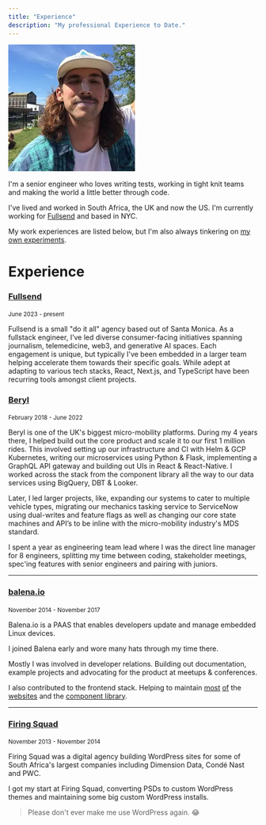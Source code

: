 ```yaml
---
title: "Experience"
description: "My professional Experience to Date."
---
```



<img src="/profile.webp" />

I'm a senior engineer who loves writing tests, working in tight knit teams and making the world a little better through code.

I've lived and worked in South Africa, the UK and now the US. I'm currently working for [Fullsend](https://fullsend.io) and based in NYC.

My work experiences are listed below, but I'm also always tinkering on [my own experiments](/now).
 
# Experience

### [Fullsend](https://fullsend.io) 

<small>June 2023 - present</small>

Fullsend is a small "do it all" agency based out of Santa Monica. As a fullstack engineer, I’ve led diverse consumer-facing initiatives spanning journalism, telemedicine, web3, and generative AI spaces. Each engagement is unique, but typically I've been embedded in a larger team helping accelerate them towards their specific goals. While adept at adapting to various tech stacks, React, Next.js, and TypeScript have been recurring tools amongst client projects.

### [Beryl](https://beryl.cc) 

<small>February 2018 - June 2022</small>

Beryl is one of the UK's biggest micro-mobility platforms. During my 4 years there, I helped build out the core product and scale it to our first 1 million rides. This involved setting up our infrastructure and CI with Helm & GCP Kubernetes, writing our microservices using Python & Flask, implementing a GraphQL API gateway and building out UIs in React & React-Native. I worked across the stack from the component library all the way to our data services using BigQuery, DBT & Looker.

Later, I led larger projects, like, expanding our systems to cater to multiple vehicle types, migrating our mechanics tasking service to ServiceNow using dual-writes and feature flags as well as changing our core state machines and API’s to be inline with the micro-mobility industry's MDS standard.

I spent a year as engineering team lead where I was the direct line manager for 8 engineers, splitting my time between coding, stakeholder meetings, spec'ing features with senior engineers and pairing with juniors.

<hr/>

### [balena.io](https://balena.io) 

<small>November 2014 - November 2017</small>

Balena.io is a PAAS that enables developers update and manage embedded Linux devices.

I joined Balena early and wore many hats through my time there.

Mostly I was involved in developer relations. Building out documentation, example projects and advocating for the product at meetups & conferences.

I also contributed to the frontend stack. Helping to maintain [most](https://etcher.io/) [of](https://balenaos.io/) the [websites](https://www.balena.io/) and the [component library](https://github.com/balena-io-modules/rendition).

<hr/>

### [Firing Squad](http://firingsquad.co.za/)

<small>November 2013 -  November 2014</small>

Firing Squad was a digital agency building WordPress sites for some of South Africa's largest companies including Dimension Data, Condé Nast and PWC.

I got my start at Firing Squad, converting PSDs to custom WordPress themes and maintaining some big custom WordPress installs.

> Please don't ever make me use WordPress again. 😂
